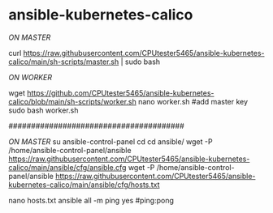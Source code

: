 # ansible-kubernetes-calico
*ON MASTER*

curl https://raw.githubusercontent.com/CPUtester5465/ansible-kubernetes-calico/main/sh-scripts/master.sh | sudo bash

*ON WORKER*

wget https://github.com/CPUtester5465/ansible-kubernetes-calico/blob/main/sh-scripts/worker.sh
nano worker.sh
#add master key 
sudo bash worker.sh 

#######################################

*ON MASTER*
su ansible-control-panel
cd
cd ansible/
wget -P /home/ansible-control-panel/ansible https://raw.githubusercontent.com/CPUtester5465/ansible-kubernetes-calico/main/ansible/cfg/ansible.cfg
wget -P /home/ansible-control-panel/ansible https://raw.githubusercontent.com/CPUtester5465/ansible-kubernetes-calico/main/ansible/cfg/hosts.txt

nano hosts.txt
ansible all -m ping
yes
#ping:pong
